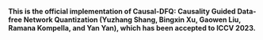 **This is the official implementation of Causal-DFQ: Causality Guided Data-free Network Quantization (Yuzhang Shang, Bingxin Xu, Gaowen Liu, Ramana Kompella, and Yan Yan), which has been accepted to ICCV 2023.** 
